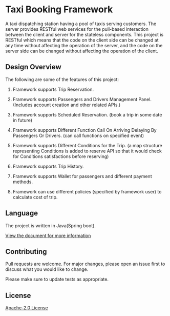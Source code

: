 # Taxi Booking Framework

A taxi dispatching station having a pool of taxis serving customers. The server provides RESTful web services for the pull-based interaction between the client and server for the stateless components.
This project is RESTful which means that the code on the client side can be changed at any time without affecting the operation of the server, and the code on the server side can be changed without affecting the operation of the client.

## Design Overview
The following are some of the features of this project:

1) Framework supports Trip Reservation.

2) Framework supports Passengers and Drivers Management Panel.(Includes account creation and other related APIs.)

3) Framework supports Scheduled Reservation. (book a trip in some date in future)
4) Framework supports Different Function Call On Arriving Delaying By Passengers Or Drivers.
(can call functions on specified event)
5) Framework supports Different Conditions for the Trip.
(a map structure representing Conditions is added to reserve API so that it would check for Conditions satisfactions before reserving)
6. Framework supports Trip History.

7. Framework supports Wallet for passengers and different payment methods.
8. Framework can use different policies (specified by framework user) to calculate cost of trip.

## Language
The project is written in Java(Spring boot).

[View the document for more information ](TaxiBookingFramework.pdf)
## Contributing
Pull requests are welcome. For major changes, please open an issue first to discuss what you would like to change.

Please make sure to update tests as appropriate.

## License
[ Apache-2.0 License](http://www.apache.org/licenses/)
